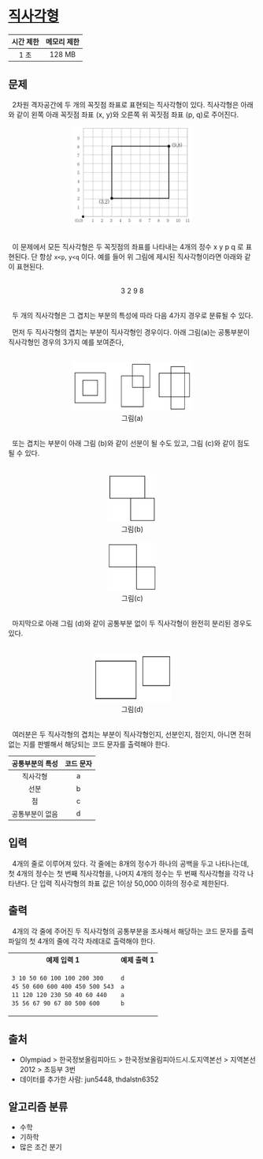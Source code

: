 # [직사각형](https://www.acmicpc.net/problem/2527)

<center>

| 시간 제한 | 메모리 제한 |
| :-------: | :---------: |
|   1 초    |   128 MB    |

</center>

## 문제

&nbsp; 2차원 격자공간에 두 개의 꼭짓점 좌표로 표현되는 직사각형이 있다. 직사각형은 아래와 같이 왼쪽 아래 꼭짓점 좌표 (x, y)와 오른쪽 위 꼭짓점 좌표 (p, q)로 주어진다.

<center>
  <img src="./asset/1.png" alt=1 width="240" height="200" />
</center>

<br />

&nbsp; 이 문제에서 모든 직사각형은 두 꼭짓점의 좌표를 나타내는 4개의 정수 x y p q 로 표현된다. 단 항상 `x<p`, `y<q` 이다. 예를 들어 위 그림에 제시된 직사각형이라면 아래와 같이 표현된다.

<br />

<center>
  3 2 9 8
</center>

<br />

&nbsp; 두 개의 직사각형은 그 겹치는 부분의 특성에 따라 다음 4가지 경우로 분류될 수 있다.

&nbsp; 먼저 두 직사각형의 겹치는 부분이 직사각형인 경우이다. 아래 그림(a)는 공통부분이 직사각형인 경우의 3가지 예를 보여준다,

<br />

<center>
  <img src="./asset/2.png" alt=2 width="240" height="100" />
  <br />
  그림(a)
</center>

<br />

&nbsp; 또는 겹치는 부분이 아래 그림 (b)와 같이 선분이 될 수도 있고, 그림 (c)와 같이 점도 될 수 있다.

<br />

<center>
  <img src="./asset/3.png" alt=3 width="100" height="100" />
  <br />
  그림(b)
  <br />
  <br />
  <img src="./asset/4.png" alt=4 width="100" height="100" />
  <br />
  그림(c)
</center>

<br />

&nbsp; 마지막으로 아래 그림 (d)와 같이 공통부분 없이 두 직사각형이 완전히 분리된 경우도 있다.

<br />

<center>
  <img src="./asset/5.png" alt=5 width="160" height="100" />
  <br />
  그림(d)
</center>

<br />

&nbsp; 여러분은 두 직사각형의 겹치는 부분이 직사각형인지, 선분인지, 점인지, 아니면 전혀 없는 지를 판별해서 해당되는 코드 문자를 출력해야 한다.

<center>

| 공통부분의 특성 | 코드 문자 |
| :-------------: | :-------: |
|    직사각형     |     a     |
|      선분       |     b     |
|       점        |     c     |
| 공통부분이 없음 |     d     |

</center>

## 입력

&nbsp; 4개의 줄로 이루어져 있다. 각 줄에는 8개의 정수가 하나의 공백을 두고 나타나는데, 첫 4개의 정수는 첫 번째 직사각형을, 나머지 4개의 정수는 두 번째 직사각형을 각각 나타낸다. 단 입력 직사각형의 좌표 값은 1이상 50,000 이하의 정수로 제한된다.

## 출력

&nbsp; 4개의 각 줄에 주어진 두 직사각형의 공통부분을 조사해서 해당하는 코드 문자를 출력파일의 첫 4개의 줄에 각각 차례대로 출력해야 한다.

<center>
<table>
<tr>
  <th>예제 입력 1</th>
  <th>예제 출력 1</th>
</tr>
<tr>
  <td>

```txt
3 10 50 60 100 100 200 300
45 50 600 600 400 450 500 543
11 120 120 230 50 40 60 440
35 56 67 90 67 80 500 600
```

  </td>
  <td>

```txt
d
a
a
b
```

  </td>
</tr>
</table>

</center>

## 출처

- Olympiad > 한국정보올림피아드 > 한국정보올림피아드시․도지역본선 > 지역본선 2012 > 초등부 3번
- 데이터를 추가한 사람: jun5448, thdalstn6352

## 알고리즘 분류

- 수학
- 기하학
- 많은 조건 분기
